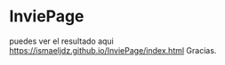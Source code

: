 # InviePage

puedes ver el resultado aqui
https://ismaeljdz.github.io/InviePage/index.html
Gracias.
